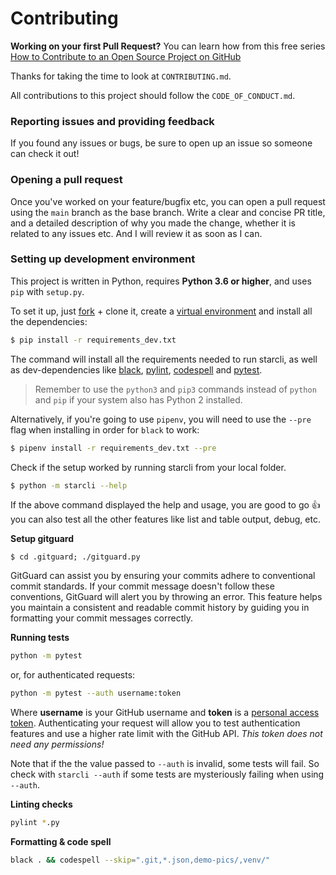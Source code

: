 # Contributing


**Working on your first Pull Request?** You can learn how from this free
series [How to Contribute to an Open Source Project on
GitHub](https://egghead.io/series/how-to-contribute-to-an-open-source-project-on-github)


Thanks for taking the time to look at `CONTRIBUTING.md`.

All contributions to this project should follow the `CODE_OF_CONDUCT.md`.

### Reporting issues and providing feedback

If you found any issues or bugs, be sure to open up an issue so someone can
check it out!


### Opening a pull request

Once you've worked on your feature/bugfix etc, you can open a pull request using
the `main` branch as the base branch. Write a clear and concise PR title, and a
detailed description of why you made the change, whether it is related to any
issues etc. And I will review it as soon as I can.

### Setting up development environment

This project is written in Python, requires **Python 3.6 or higher**, and uses
`pip` with `setup.py`.

To set it up, just [fork](https://github.com/hedyhli/starcli/fork) + clone it,
create a [virtual environment](https://virtualenv.pypa.io/en/latest/) and
install all the dependencies:

```bash
$ pip install -r requirements_dev.txt
```

The command will install all the requirements needed to run starcli, as well as
dev-dependencies like [black](https://github.com/psf/black),
[pylint](https://www.pylint.org/),
[codespell](https://github.com/codespell-project/codespell) and
[pytest](https://pytest.org).

> Remember to use the `python3` and `pip3` commands instead of `python` and
> `pip` if your system also has Python 2 installed.

Alternatively, if you're going to use `pipenv`, you will need to use the `--pre`
flag when installing in order for `black` to work:

```bash
$ pipenv install -r requirements_dev.txt --pre
```

Check if the setup worked by running starcli from your local folder.

```bash
$ python -m starcli --help
```

If the above command displayed the help and usage, you are good to go 👍 you can
also test all the other features like list and table output, debug, etc.

**Setup gitguard**
```
$ cd .gitguard; ./gitguard.py
```

GitGuard can assist you by ensuring your commits adhere to conventional commit standards. If your commit message doesn't follow these conventions, GitGuard will alert you by throwing an error. This feature helps you maintain a consistent and readable commit history by guiding you in formatting your commit messages correctly.

**Running tests**
```bash
python -m pytest
```

or, for authenticated requests:

```bash
python -m pytest --auth username:token
```

Where **username** is your GitHub username and **token** is a
[personal access token](https://docs.github.com/en/github/authenticating-to-github/creating-a-personal-access-token).
Authenticating your request will allow you to test authentication features and
use a higher rate limit with the GitHub API. *This token does not need any permissions!*

Note that if the the value passed to `--auth` is invalid, some tests will fail.
So check with `starcli --auth` if some tests are mysteriously failing when using
`--auth`.

**Linting checks**

```bash
pylint *.py
```

**Formatting & code spell**
```bash
black . && codespell --skip=".git,*.json,demo-pics/,venv/"
```
